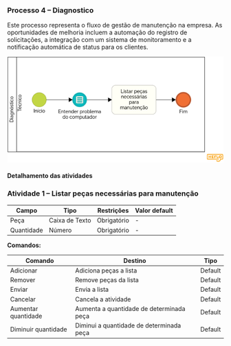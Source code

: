 ### Processo 4 – Diagnostico

Este processo representa o fluxo de gestão de manutenção na empresa. As oportunidades de melhoria incluem a automação do registro de solicitações, a integração com um sistema de monitoramento e a notificação automática de status para os clientes.

![Modelo BPMN do Processo](/docs/images/processos/novo/Diagnostico%20BPMN.png)
#### Detalhamento das atividades

### **Atividade 1 – Listar peças necessárias para manutenção**

| **Campo**             | **Tipo** | **Restrições** | **Valor default** |
|-----------------------|----------|----------------|-------------------|
| Peça                  | Caixa de Texto   | Obrigatório  | -           |
| Quantidade            | Número   | Obrigatório  | -           |

**Comandos:**

| **Comando**            | **Destino**                               | **Tipo**  |
|------------------------|-------------------------------------------|-----------|
| Adicionar              | Adiciona peças a lista                    | Default   |
| Remover                | Remove peças da lista                     | Default   |
| Enviar                 | Envia a lista                             | Default   |
| Cancelar               | Cancela a atividade                       | Default   |
| Aumentar quantidade    | Aumenta a quantidade de determinada peça  | Default   |
| Diminuir quantidade    | Diminui a quantidade de determinada peça  | Default   |

